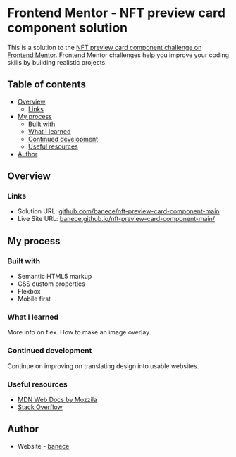 # Frontend Mentor - NFT preview card component solution

This is a solution to the [NFT preview card component challenge on Frontend Mentor](https://www.frontendmentor.io/challenges/nft-preview-card-component-SbdUL_w0U). Frontend Mentor challenges help you improve your coding skills by building realistic projects. 

## Table of contents

- [Overview](#overview)
  - [Links](#links)
- [My process](#my-process)
  - [Built with](#built-with)
  - [What I learned](#what-i-learned)
  - [Continued development](#continued-development)
  - [Useful resources](#useful-resources)
- [Author](#author)

## Overview

### Links

- Solution URL: [github.com/banece/nft-preview-card-component-main](https://github.com/banece/nft-preview-card-component-main)
- Live Site URL: [banece.github.io/nft-preview-card-component-main/](https://banece.github.io/nft-preview-card-component-main/)

## My process

### Built with

- Semantic HTML5 markup
- CSS custom properties
- Flexbox
- Mobile first

### What I learned

More info on flex. How to make an image overlay.

### Continued development

Continue on improving on translating design into usable websites.

### Useful resources

- [MDN Web Docs by Mozzila](https://developer.mozilla.org/en-US/)
- [Stack Overflow](https://stackoverflow.com/)

## Author

- Website - [banece](https://github.com/banece)
